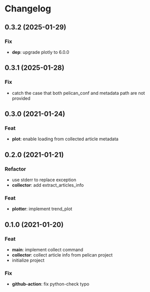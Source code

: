 # Changelog
## 0.3.2 (2025-01-29)

### Fix

- **dep**: upgrade plotly to 6.0.0

## 0.3.1 (2025-01-28)

### Fix

- catch the case that both pelican_conf and metadata path are not provided

## 0.3.0 (2021-01-24)

### Feat

- **plot**: enable loading from collected article metadata

## 0.2.0 (2021-01-21)

### Refactor

- use stderr to replace exception
- **collector**: add extract_articles_info

### Feat

- **plotter**: implement trend_plot

## 0.1.0 (2021-01-20)

### Feat

- **main**: implement collect command
- **collector**: collect article info from pelican project
- initialize project

### Fix

- **github-action**: fix python-check typo
